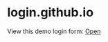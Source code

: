 # login.github.io
<p>View this demo login form: <a href="https://neutralme.github.io/login/" target="_blank">Open</a></p>
